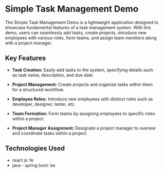 # Simple Task Management Demo

The Simple Task Management Demo is a lightweight application designed to showcase fundamental features of a task management system. With this demo, users can seamlessly add tasks, create projects, introduce new employees with various roles, form teams, and assign team members along with a project manager.

## Key Features

- **Task Creation:** Easily add tasks to the system, specifying details such as task name, description, and due date.

- **Project Management:** Create projects and organize tasks within them for a structured workflow.

- **Employee Roles:** Introduce new employees with distinct roles such as developer, designer, tester, etc.

- **Team Formation:** Form teams by assigning employees to specific roles within a project.

- **Project Manager Assignment:** Designate a project manager to oversee and coordinate tasks within a project.

## Technologies Used

- react js: fe
- java - spring boot: be
